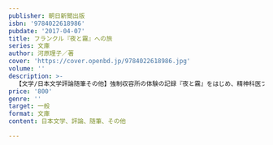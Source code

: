 ```yaml
---
publisher: 朝日新聞出版
isbn: '9784022618986'
pubdate: '2017-04-07'
title: フランクル『夜と霧』への旅
series: 文庫
author: 河原理子／著
cover: 'https://cover.openbd.jp/9784022618986.jpg'
volume: ''
description: >-
  【文学/日本文学評論随筆その他】強制収容所の体験の記録『夜と霧』をはじめ、精神科医フランクルの著作が、日本中で静かに読み継がれている。苦しみを抱えながらフランクルの言葉を生きる支えにする人々と、フランクル自身の人生をたどり、その思想の深奥を追う。《解説・後藤正治》
price: '800'
genre: ''
target: 一般
format: 文庫
content: 日本文学、評論、随筆、その他

---
```

